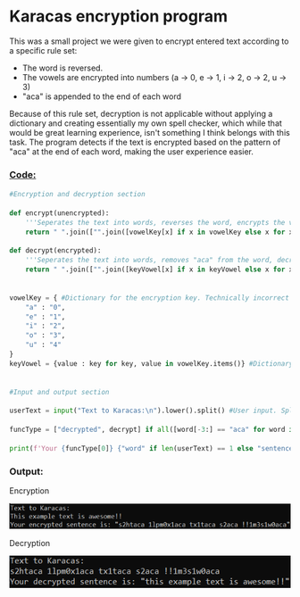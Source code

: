 # Karacas encryption program

This was a small project we were given to encrypt entered text according to a specific rule set:
<ul>
  <li>The word is reversed.</li>
  <li>The vowels are encrypted into numbers (a -> 0, e -> 1, i -> 2, o -> 2, u -> 3)</li>
  <li>"aca" is appended to the end of each word</li>
</ul>
Because of this rule set, decryption is not applicable without applying a dictionary and creating essentially my own spell checker, which while that would be great learning experience, isn't something I think belongs with this task. The program detects if the text is encrypted based on the pattern of "aca" at the end of each word, making the user experience easier.

### [Code:](/Karacas.py)
```python
#Encryption and decryption section

def encrypt(unencrypted):
    '''Seperates the text into words, reverses the word, encrypts the vowels into numbers, appends "aca" to the word, moves onto next word.'''
    return " ".join(["".join([vowelKey[x] if x in vowelKey else x for x in word[::-1]])+"aca" for word in unencrypted])

def decrypt(encrypted):
    '''Seperates the text into words, removes "aca" from the word, decrypts the numbers into vowels, reverses the word, moves onto next word.'''
    return " ".join(["".join([keyVowel[x] if x in keyVowel else x for x in word[:-3]])[::-1] for word in encrypted])


vowelKey = { #Dictionary for the encryption key. Technically incorrect as both i & o are "2" in task description, however this removes errors in decryption.
    "a" : "0",
    "e" : "1",
    "i" : "2",
    "o" : "3",
    "u" : "4"
}
keyVowel = {value : key for key, value in vowelKey.items()} #Dictionary for the decryption key. Uses dictionary comprehension to reverse vowelKey


#Input and output section

userText = input("Text to Karacas:\n").lower().split() #User input. Splits the user's text into an array of strings.

funcType = ["decrypted", decrypt] if all([word[-3:] == "aca" for word in userText]) else ["encrypted", encrypt]

print(f'Your {funcType[0]} {"word" if len(userText) == 1 else "sentence"} is: \"{funcType[1](userText)}\"')
```
### Output:

Encryption

![An image containing an example text being encrypted into Karacas](/bin/KaracasTO.png)

Decryption

![An image containing an example text being decrypted from Karacas](/bin/KaracasFROM.png)
